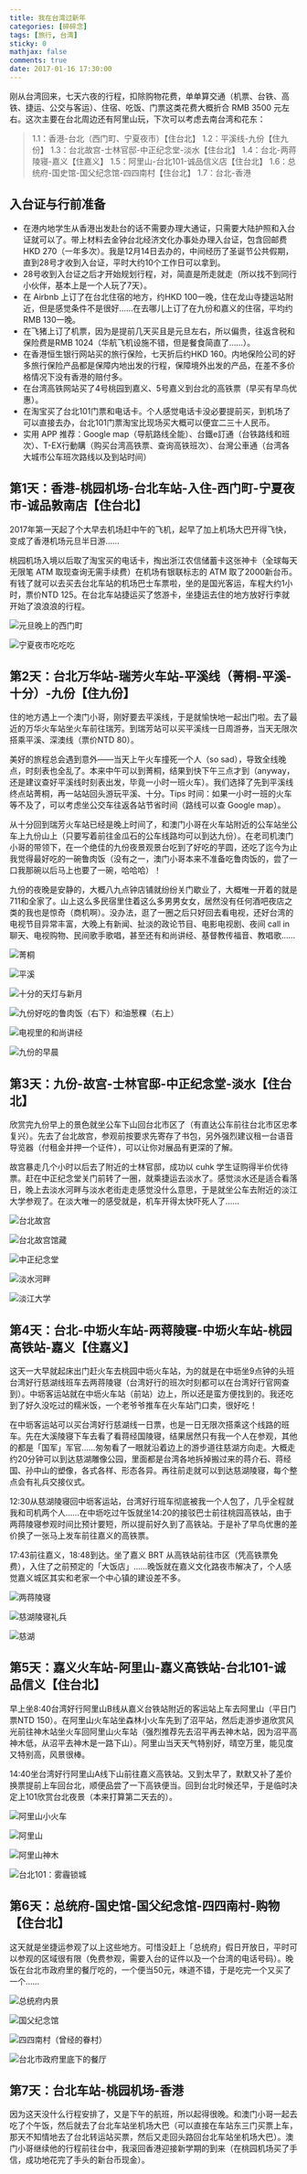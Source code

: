 ```yaml
---
title: 我在台湾过新年
categories: [碎碎念]
tags: [旅行, 台湾]
sticky: 0
mathjax: false
comments: true
date: 2017-01-16 17:30:00
---
```


刚从台湾回来，七天六夜的行程，扣除购物花费，单单算交通（机票、台铁、高铁、捷运、公交与客运）、住宿、吃饭、门票这类花费大概折合 RMB  3500 元左右。这次主要在台北周边还有阿里山玩，下次可以考虑去南台湾和花东：<!-- more -->
> 1.1：香港-台北（西门町、宁夏夜市）【住台北】
> 1.2：平溪线-九份【住九份】
> 1.3：台北故宫-士林官邸-中正纪念堂-淡水【住台北】
> 1.4：台北-两蒋陵寝-嘉义【住嘉义】
> 1.5：阿里山-台北101-诚品信义店【住台北】
> 1.6：总统府-国史馆-国父纪念馆-四四南村【住台北】
> 1.7：台北-香港

## 入台证与行前准备

- 在港内地学生从香港出发赴台的话不需要办理大通证，只需要大陆护照和入台证就可以了。带上材料去金钟台北经济文化办事处办理入台证，包含回邮费HKD 270（一年多次）。我是12月14日去办的，中间经历了圣诞节公共假期，直到28号才收到入台证，平时大约10个工作日可以拿到。
- 28号收到入台证之后才开始规划行程，对，简直是所走就走（所以找不到同行小伙伴，基本上是一个人玩了7天）。
- 在 Airbnb 上订了在台北住宿的地方，约HKD 100一晚，住在龙山寺捷运站附近，但是感觉条件不是很好……在去哪儿上订了在九份和嘉义的住宿，平均约RMB 130一晚。
- 在飞猪上订了机票，因为是提前几天买且是元旦左右，所以偏贵，往返含税和保险费是RMB  1024（华航飞机设施不错，但是餐食简直了……）。
- 在香港恒生银行网站买的旅行保险，七天折后约HKD 160。内地保险公司的好多旅行保险产品都是保障内地出发的行程，保障境外出发的产品，在差不多价格情况下没有香港的赔付多。
- 在台湾高铁网站买了4号桃园到嘉义、5号嘉义到台北的高铁票（早买有早鸟优惠）。
- 在淘宝买了台北101门票和电话卡。个人感觉电话卡没必要提前买，到机场了可以直接去办，台北101门票淘宝比现场买大概可以便宜二三十人民币。
- 实用 APP 推荐：Google map（导航路线全能）、台鐵e訂通（台铁路线和班次）、T-EX行動購（购买台湾高铁票、查询高铁班次）、台灣公車通（台湾各大城市公车班次路线以及到站时间）

## 第1天：香港-桃园机场-台北车站-入住-西门町-宁夏夜市-诚品敦南店【住台北】

2017年第一天起了个大早去机场赶中午的飞机，起早了加上机场大巴开得飞快，变成了香港机场元旦半日游……

桃园机场入境以后取了淘宝买的电话卡，掏出浙江农信储蓄卡这张神卡（全球每天无限笔 ATM 取现查询无需手续费）在机场有银联标志的 ATM 取了2000新台币。有钱了就可以去买去台北车站的机场巴士车票啦，坐的是国光客运，车程大约1小时，票价NTD 125。在台北车站捷运买了悠游卡，坐捷运去住的地方放好行李就开始了浪浪浪的行程。

![元旦晚上的西门町](https://site-1256060851.file.myqcloud.com/images/2017/我在台湾过新年/pic_01.jpg!500x)

![宁夏夜市吃吃吃](https://site-1256060851.file.myqcloud.com/images/2017/我在台湾过新年/pic_02.jpg!500x)

## 第2天：台北万华站-瑞芳火车站-平溪线（菁桐-平溪-十分）-九份【住九份】

住的地方遇上一个澳门小哥，刚好要去平溪线，于是就愉快地一起出门啦。去了最近的万华火车站坐火车前往瑞芳。到瑞芳站可以买平溪线一日周游券，当天无限次搭乘平溪、深澳线（票价NTD  80）。

美好的旅程总会遇到意外——当天上午火车撞死一个人（so sad），导致全线晚点，时刻表也全乱了。本来中午可以到菁桐，结果到快下午三点才到（anyway，还是建议查好平溪线时刻表出发，毕竟一小时一班火车）。我们选择了先到平溪线终点站菁桐，再一站站回头游玩平溪、十分。Tips 时间：如果一小时一班的火车等不及了，可以考虑坐公交车往返各站节省时间（路线可以查 Google map）。

从十分回到瑞芳火车站已经是晚上时间了，和澳门小哥在火车站附近的公车站坐公车上九份山上（只要写着前往金瓜石的公车线路均可以到达九份）。在老司机澳门小哥的带领下，在一个绝佳的九份夜景观景台吃到了好吃的芋圆，还吃了迄今为止我觉得最好吃的一碗鲁肉饭（没有之一，澳门小哥本来不准备吃鲁肉饭的，尝了一口我那碗以后马上也要了一碗，哈哈哈）！

九份的夜晚是安静的，大概八九点钟店铺就纷纷关门歇业了，大概唯一开着的就是711和全家了。山上这么多民宿里住着这么多男男女女，居然没有任何酒吧夜店之类的我也是惊奇（商机啊）。没办法，逛了一圈之后只好回去看电视，还好台湾的电视节目异常丰富，大晚上有新闻、扯淡的政论节目、电影电视剧、夜间 call in 聊天、电视购物、民间歌手歌唱，甚至还有和尚讲经、基督教传福音、教唱歌……

![菁桐](https://site-1256060851.file.myqcloud.com/images/2017/我在台湾过新年/pic_03.jpg!500x)

![平溪](https://site-1256060851.file.myqcloud.com/images/2017/我在台湾过新年/pic_04.jpg!500x)

![十分的天灯与新月](https://site-1256060851.file.myqcloud.com/images/2017/我在台湾过新年/pic_05.jpg!500x)

![九份好吃的鲁肉饭（右下）和油葱粿（右上）](https://site-1256060851.file.myqcloud.com/images/2017/我在台湾过新年/pic_06.jpg!500x)

![电视里的和尚讲经](https://site-1256060851.file.myqcloud.com/images/2017/我在台湾过新年/pic_07.jpg!500x)

![九份的早晨](https://site-1256060851.file.myqcloud.com/images/2017/我在台湾过新年/pic_08.jpg!500x)

## 第3天：九份-故宫-士林官邸-中正纪念堂-淡水【住台北】

欣赏完九份早上的景色就坐公车下山回台北市区了（有直达公车前往台北市区忠孝复兴）。先去了台北故宫，参观前按要求先寄存了书包，另外强烈建议租一台语音导览器（付租金并押一个证件），可以让你对展品有更深的了解。

故宫暴走几个小时以后去了附近的士林官邸，成功以 cuhk 学生证购得半价优待票。赶在中正纪念堂关门前转了一圈，就乘捷运去淡水了。感觉淡水还是适合看落日，晚上去淡水河畔与淡水老街走走感觉没什么意思，于是就坐公车去附近的淡江大学参观了。在淡大唯一的感受就是，机车开得太快吓死人了……

![台北故宫](https://site-1256060851.file.myqcloud.com/images/2017/我在台湾过新年/pic_09.jpg!500x)

![台北故宫馆藏](https://site-1256060851.file.myqcloud.com/images/2017/我在台湾过新年/pic_10.jpg!500x)

![中正纪念堂](https://site-1256060851.file.myqcloud.com/images/2017/我在台湾过新年/pic_11.jpg!500x)

![淡水河畔](https://site-1256060851.file.myqcloud.com/images/2017/我在台湾过新年/pic_12.jpg!500x)

![淡江大学](https://site-1256060851.file.myqcloud.com/images/2017/我在台湾过新年/pic_13.jpg!500x)

## 第4天：台北-中坜火车站-两蒋陵寝-中坜火车站-桃园高铁站-嘉义【住嘉义】

这天一大早就起床出门赶火车去桃园中坜火车站，为的就是在中坜坐9点钟的头班台湾好行慈湖线班车去两蒋陵寝（台湾好行的班次时刻都可以在台湾好行官网查到）。中坜客运站就在中坜火车站（前站）边上，所以还是蛮方便找到的。我还吃到了好久没吃过的糯米饭，一个老爷爷推车在火车站门口卖，很好吃！

在中坜客运站可以买台湾好行慈湖线一日票，也是一日无限次搭乘这个线路的班车。先在大溪陵寝下车去看了看蒋经国陵寝，结果居然只有我一个人在参观，其他的都是「国军」军官……匆匆看了一眼就沿着边上的游步道往慈湖方向走。大概走约20分钟可以到达慈湖雕像公园，里面都是台湾各地拆掉搬过来的蒋介石、蒋经国、孙中山的塑像，各式各样、形态各异。再往前走就可以到达慈湖陵寝，每个整点会有礼兵交接仪式。

12:30从慈湖陵寝回中坜客运站，台湾好行班车彻底被我一个人包了，几乎全程就我和司机两个人……在中坜吃过午饭就坐14:20的接驳巴士前往桃园高铁站，由于两蒋陵寝参观时间比预计要短，所以提前好久到了高铁站。于是补了早鸟优惠的差价换了一张马上发车前往嘉义的高铁票。

17:43前往嘉义，18:48到达。坐了嘉义 BRT 从高铁站前往市区（凭高铁票免费），入住了之前预定的「大饭店」……晚饭就在嘉义文化路夜市解决了，个人感觉嘉义城区其实和老家一个中心镇的建设差不多。

![两蒋陵寝](https://site-1256060851.file.myqcloud.com/images/2017/我在台湾过新年/pic_14.jpg!500x)

![慈湖陵寝礼兵](https://site-1256060851.file.myqcloud.com/images/2017/我在台湾过新年/pic_15.jpg!500x)

![慈湖](https://site-1256060851.file.myqcloud.com/images/2017/我在台湾过新年/pic_16.jpg!500x)

## 第5天：嘉义火车站-阿里山-嘉义高铁站-台北101-诚品信义【住台北】

早上坐8:40台湾好行阿里山B线从嘉义台铁站附近的客运站上车去阿里山（平日门票NTD 150）。在阿里山火车站坐森林小火车先到了沼平站，然后走游步道欣赏风光前往神木站坐火车回阿里山火车站（强烈推荐先去沼平再去神木站，因为沼平高神木低，从沼平去神木是一路下山）。阿里山当天天气特别好，晴空万里，能见度又特别高，风景很棒。

14:40坐台湾好行阿里山A线下山前往嘉义高铁站。又到太早了，默默又补了差价换票提前上车回台北，顺便品尝了一下高铁便当。回到台北时候还早，于是临时决定上101欣赏台北夜景（本来打算第二天去的）。

![阿里山小火车](https://site-1256060851.file.myqcloud.com/images/2017/我在台湾过新年/pic_17.jpg!500x)

![阿里山](https://site-1256060851.file.myqcloud.com/images/2017/我在台湾过新年/pic_18.jpg!500x)

![阿里山神木](https://site-1256060851.file.myqcloud.com/images/2017/我在台湾过新年/pic_19.jpg!500x)

![台北101：雾霾锁城](https://site-1256060851.file.myqcloud.com/images/2017/我在台湾过新年/pic_20.jpg!500x)

## 第6天：总统府-国史馆-国父纪念馆-四四南村-购物【住台北】

这天就是坐捷运参观了以上这些地方。可惜没赶上「总统府」假日开放日，平时可以参观的区域很有限（免费参观，需要入台的证件以及一个台湾的电话号码）。晚饭在台北市政府里的餐厅吃的，一个便当50元，味道不错，于是吃完一个又买了一个……

![总统府内景](https://site-1256060851.file.myqcloud.com/images/2017/我在台湾过新年/pic_21.jpg!500x)

![国父纪念馆](https://site-1256060851.file.myqcloud.com/images/2017/我在台湾过新年/pic_22.jpg!500x)

![四四南村（曾经的眷村）](https://site-1256060851.file.myqcloud.com/images/2017/我在台湾过新年/pic_23.jpg!500x)

![台北市政府里底下的餐厅](https://site-1256060851.file.myqcloud.com/images/2017/我在台湾过新年/pic_24.jpg!500x)

## 第7天：台北车站-桃园机场-香港

因为这天没什么行程安排了，又是下午的航班，所以起得很晚。和澳门小哥一起去吃了个午饭，然后就去了台北车站坐机场大巴（可以直接在车站东三门买票上车，那天不知情地去了台北转运站买票，然后又走回头路回台北车站坐机场大巴）。澳门小哥继续他的行程前往台中，我滚回香港迎接新学期的到来（在桃园机场买了手信，成功地花完了手头的新台币现金）。

